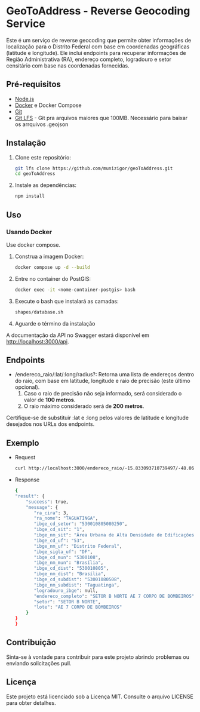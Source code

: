 # GeoToAddress - Reverse Geocoding Service

Este é um serviço de reverse geocoding que permite obter informações de localização para o Distrito Federal com base em coordenadas geográficas (latitude e longitude). Ele inclui endpoints para recuperar informações de Região Administrativa (RA), endereço completo, logradouro e setor censitário com base nas coordenadas fornecidas.

## Pré-requisitos

- [Node.js](https://nodejs.org/)
- [Docker](https://www.docker.com/) e Docker Compose
- [Git](https://git-scm.com/)
- [Git LFS](https://git-lfs.com/) - Git pra arquivos maiores que 100MB. Necessário para baixar os arrquivos .geojson

## Instalação

1. Clone este repositório:

   ```bash
   git lfs clone https://github.com/munizigor/geoToAddress.git
   cd geoToAddress

2. Instale as dependências:

    ```bash
    npm install

## Uso

### Usando Docker

Use docker compose.

1. Construa a imagem Docker:

    ```bash
    docker compose up -d --build

2. Entre no container do PostGIS:

    ```bash
    docker exec -it <nome-container-postgis> bash

3. Execute o bash que instalará as camadas:

    ```bash
    shapes/database.sh

4. Aguarde o término da instalação

A documentação da API no Swagger estará disponível em <http://localhost:3000/api>.

## Endpoints

- /endereco_raio/:lat/:long/radius?: Retorna uma lista de endereços dentro do raio, com base em latitude, longitude e raio de precisão (este último opcional).
    1. Caso o raio de precisão não seja informado, será considerado o valor de **100 metros**.
    2. O raio máximo considerado será de **200 metros**.

Certifique-se de substituir :lat e :long pelos valores de latitude e longitude desejados nos URLs dos endpoints.

## Exemplo

- Request

    ```bash
    curl http://localhost:3000/endereco_raio/-15.833093710739497/-48.060005754915714/10

- Response

    ```bash
    {
    "result": {
        "success": true,
        "message": {
           "ra_cira": 3,
           "ra_nome": "TAGUATINGA",
           "ibge_cd_setor": "530010805080250",
           "ibge_cd_sit": "1",
           "ibge_nm_sit": "Área Urbana de Alta Densidade de Edificações",
           "ibge_cd_uf": "53",
           "ibge_nm_uf": "Distrito Federal",
           "ibge_sigla_uf": "DF",
           "ibge_cd_mun": "5300108",
           "ibge_nm_mun": "Brasília",
           "ibge_cd_dist": "530010805",
           "ibge_nm_dist": "Brasília",
           "ibge_cd_subdist": "53001080508",
           "ibge_nm_subdist": "Taguatinga",
           "logradouro_ibge": null,
           "endereco_completo": "SETOR B NORTE AE 7 CORPO DE BOMBEIROS",
           "setor": "SETOR B NORTE",
           "lote": "AE 7 CORPO DE BOMBEIROS"
        }
    }
    }

## Contribuição

Sinta-se à vontade para contribuir para este projeto abrindo problemas ou enviando solicitações pull.

## Licença

Este projeto está licenciado sob a Licença MIT. Consulte o arquivo LICENSE para obter detalhes.
